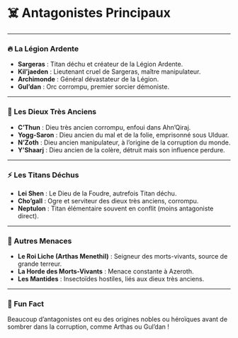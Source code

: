 # ☠️ Antagonistes Principaux

---

### 🔥 La Légion Ardente

- **Sargeras** : Titan déchu et créateur de la Légion Ardente.
- **Kil’jaeden** : Lieutenant cruel de Sargeras, maître manipulateur.
- **Archimonde** : Général dévastateur de la Légion.
- **Gul’dan** : Orc corrompu, premier sorcier démoniste.

---

### 🐉 Les Dieux Très Anciens

- **C’Thun** : Dieu très ancien corrompu, enfoui dans Ahn’Qiraj.
- **Yogg-Saron** : Dieu ancien du mal et de la folie, emprisonné sous Ulduar.
- **N’Zoth** : Dieu ancien manipulateur, à l’origine de la corruption du monde.
- **Y’Shaarj** : Dieu ancien de la colère, détruit mais son influence perdure.

---

### ⚡ Les Titans Déchus

- **Lei Shen** : Le Dieu de la Foudre, autrefois Titan déchu.
- **Cho’gall** : Ogre et serviteur des dieux très anciens, corrompu.
- **Neptulon** : Titan élémentaire souvent en conflit (moins antagoniste direct).

---

### 👻 Autres Menaces

- **Le Roi Liche (Arthas Menethil)** : Seigneur des morts-vivants, source de grande terreur.
- **La Horde des Morts-Vivants** : Menace constante à Azeroth.
- **Les Mantides** : Insectoïdes hostiles, liés aux dieux très anciens.

---

### 🎉 Fun Fact

Beaucoup d’antagonistes ont eu des origines nobles ou héroïques avant de sombrer dans la corruption, comme Arthas ou Gul’dan !
